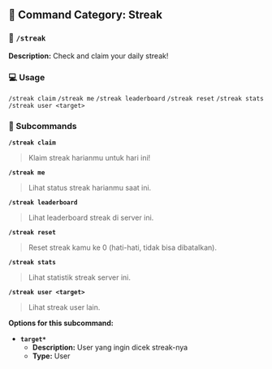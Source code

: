 ## 📁 Command Category: Streak

### 💾 `/streak`

**Description:** Check and claim your daily streak!

### 💻 Usage

`/streak claim`
`/streak me`
`/streak leaderboard`
`/streak reset`
`/streak stats`
`/streak user <target>`

### 🔧 Subcommands

**`/streak claim`**
> Klaim streak harianmu untuk hari ini!


**`/streak me`**
> Lihat status streak harianmu saat ini.


**`/streak leaderboard`**
> Lihat leaderboard streak di server ini.


**`/streak reset`**
> Reset streak kamu ke 0 (hati-hati, tidak bisa dibatalkan).


**`/streak stats`**
> Lihat statistik streak server ini.


**`/streak user <target>`**
> Lihat streak user lain.

**Options for this subcommand:**
- **`target*`**
  - **Description:** User yang ingin dicek streak-nya
  - **Type:** User


